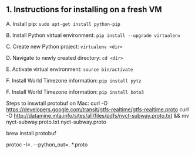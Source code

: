 ## 1. Instructions for installing on a fresh VM

A. Install pip:
`sudo apt-get install python-pip`

B. Install Python virtual environment: `pip install --upgrade virtualenv`

C. Create new Python project: `virtualenv <dir>`

D. Navigate to newly created directory: `cd <dir>`

E. Activate virtual environment: `source bin/activate`

F. Install World Timezone information: `pip install pytz`

F. Install World Timezone information: `pip install boto3`


Steps to inswtall protobuf on Mac:
curl -O https://developers.google.com/transit/gtfs-realtime/gtfs-realtime.proto
curl -O http://datamine.mta.info/sites/all/files/pdfs/nyct-subway.proto.txt && mv nyct-subway.proto.txt nyct-subway.proto

brew install protobuf

protoc -I=. --python_out=. *.proto

